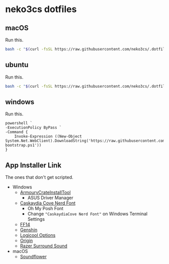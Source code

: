 # neko3cs dotfiles

## macOS

Run this.

```sh
bash -c "$(curl -fsSL https://raw.githubusercontent.com/neko3cs/.dotfiles/master/macOS-bootstrap.sh)"
```

## ubuntu

Run this.

```sh
bash -c "$(curl -fsSL https://raw.githubusercontent.com/neko3cs/.dotfiles/master/ubuntu-bootstrap.sh)"
```

## windows

Run this.

```pwsh
powershell `
-ExecutionPolicy ByPass `
-Command {
    Invoke-Expression ((New-Object System.Net.WebClient).DownloadString('https://raw.githubusercontent.com/neko3cs/.dotfiles/master/windows-bootstrap.ps1'))
}
```

## App Installer Link

The ones that don't get scripted.

- Windows
  - [ArmouryCrateInstallTool](https://www.asus.com/supportonly/Armoury%20Crate/HelpDesk_Download/)
    - ASUS Driver Manager
  - [Caskaydia Cove Nerd Font](https://www.nerdfonts.com/font-downloads)
    - Oh My Posh Font
    - Change `"CaskaydiaCove Nerd Font"` on Windows Terminal Settings
  - [FF14](https://www.finalfantasyxiv.com/freetrial/download/)
  - [Genshin](https://genshin.mihoyo.com/ja/download)
  - [Logicool Options](https://www.logicool.co.jp/ja-jp/product/options)
  - [Origin](https://www.origin.com/jpn/ja-jp/store/download)
  - [Razer Surround Sound](https://www2.razer.com/jp-jp/7.1-surround-sound)
- macOS
  - [Soundflower](https://github.com/mattingalls/Soundflower)
